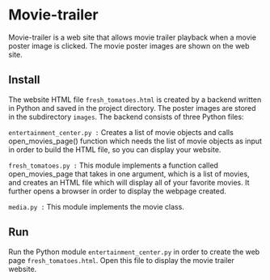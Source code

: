 # Movie-trailer

Movie-trailer is a web site that allows movie trailer playback when a movie poster image is clicked. The movie poster images are shown on the web site.

Install
-------
The website HTML file `fresh_tomatoes.html` is created by a backend written in Python and saved in the project directory.  The poster images are stored in the subdirectory `images`. The backend consists of three Python files:

`entertainment_center.py :` Creates a list of movie objects and calls open_movies_page() function which needs the list of movie objects as input in order to build the HTML file, so you can display your website.

`fresh_tomatoes.py :` This module implements a function called open_movies_page that takes in one argument, which is a list of movies, and creates an HTML file which will display all of your favorite movies. It further opens a browser in order to display the webpage created.

`media.py :` This module implements the movie class.

Run
---
Run the Python module `entertainment_center.py` in order to create the web page `fresh_tomatoes.html`. Open this file to display the movie trailer website.
